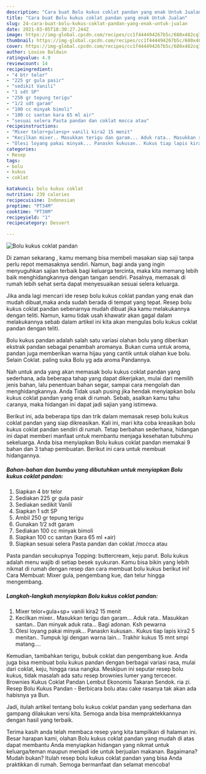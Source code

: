 ```yaml
---
description: "Cara buat Bolu kukus coklat pandan yang enak Untuk Jualan"
title: "Cara buat Bolu kukus coklat pandan yang enak Untuk Jualan"
slug: 24-cara-buat-bolu-kukus-coklat-pandan-yang-enak-untuk-jualan
date: 2021-03-05T18:30:27.244Z
image: https://img-global.cpcdn.com/recipes/cc1f444494267b5c/680x482cq70/bolu-kukus-coklat-pandan-foto-resep-utama.jpg
thumbnail: https://img-global.cpcdn.com/recipes/cc1f444494267b5c/680x482cq70/bolu-kukus-coklat-pandan-foto-resep-utama.jpg
cover: https://img-global.cpcdn.com/recipes/cc1f444494267b5c/680x482cq70/bolu-kukus-coklat-pandan-foto-resep-utama.jpg
author: Louise Baldwin
ratingvalue: 4.9
reviewcount: 14
recipeingredient:
- "4 btr telor"
- "225 gr gula pasir"
- "sedikit Vanili"
- "1 sdt SP"
- "250 gr tepung terigu"
- "1/2 sdt garam"
- "100 cc minyak bimoli"
- "100 cc santan kara 65 ml air"
- "sesuai selera Pasta pandan dan coklat mocca atau"
recipeinstructions:
- "Mixer telor+gula+sp+ vanili kira2 15 menit"
- "Kecilkan mixer.. Masukkan terigu dan garam... Aduk rata.. Masukkan santan.. Dan minyak aduk rata... Bagi adonan. Ksh pewarna"
- "Olesi loyang pakai minyak... Panaskn kukusan.. Kukus tiap lapis kira2 5 menitan.. Tumpuk lgi dengan warna lain... Trakhir kukus 15 mnt smpi matang...."
categories:
- Resep
tags:
- bolu
- kukus
- coklat

katakunci: bolu kukus coklat 
nutrition: 239 calories
recipecuisine: Indonesian
preptime: "PT34M"
cooktime: "PT30M"
recipeyield: "1"
recipecategory: Dessert

---
```



![Bolu kukus coklat pandan](https://img-global.cpcdn.com/recipes/cc1f444494267b5c/680x482cq70/bolu-kukus-coklat-pandan-foto-resep-utama.jpg)

Di zaman  sekarang , kamu memang bisa membeli masakan siap saji tanpa perlu repot memasaknya sendiri. Namun, bagi anda yang ingin menyuguhkan sajian terbaik bagi keluarga tercinta, maka kita memang lebih baik menghidangkannya dengan tangan sendiri. Pasalnya, memasak di rumah lebih sehat serta dapat menyesuaikan sesuai selera keluarga.

Jika anda lagi mencari ide resep bolu kukus coklat pandan yang enak dan mudah dibuat,maka anda sudah berada di tempat yang tepat. Resep bolu kukus coklat pandan  sebenarnya mudah dibuat jika kamu melakukannya dengan teliti. Namun, kamu tidak usah khawatir akan gagal dalam melakukannya 
sebab dalam artikel ini kita akan mengulas bolu kukus coklat pandan dengan teliti.  

Bolu kukus pandan adalah salah satu variasi olahan bolu yang diberikan ekstrak pandan sebagai penambah aromanya. Bukan cuma untuk aroma, pandan juga memberikan warna hijau yang cantik untuk olahan kue bolu. Selain Coklat. paling suka Bolu yg ada aroma Pandannya.

Nah untuk anda yang akan memasak bolu kukus coklat pandan yang sederhana, ada beberapa tahap yang dapat dikerjakan, mulai dari memilih jenis bahan, lalu penentuan bahan segar, sampai cara mengolah dan menghidangkannya. Anda Tidak usah pusing jika hendak menyiapkan bolu kukus coklat pandan yang enak di rumah. Sebab, asalkan kamu  tahu caranya, maka hidangan ini dapat jadi sajian yang istimewa.

Berikut ini, ada beberapa tips dan trik dalam memasak resep bolu kukus coklat pandan yang siap dikreasikan. Kali ini, mari kita coba kreasikan bolu kukus coklat pandan sendiri di rumah. Tetap berbahan sederhana, hidangan ini dapat memberi manfaat untuk membantu menjaga kesehatan tubuhmu sekeluarga. Anda bisa menyiapkan Bolu kukus coklat pandan memakai 9 bahan dan 3 tahap pembuatan. Berikut ini cara untuk membuat hidangannya.

<!--inarticleads1-->

##### Bahan-bahan dan bumbu yang dibutuhkan untuk menyiapkan Bolu kukus coklat pandan:

1. Siapkan 4 btr telor
1. Sediakan 225 gr gula pasir
1. Sediakan sedikit Vanili
1. Siapkan 1 sdt SP
1. Ambil 250 gr tepung terigu
1. Gunakan 1/2 sdt garam
1. Sediakan 100 cc minyak bimoli
1. Siapkan 100 cc santan (kara 65 ml +air)
1. Siapkan sesuai selera Pasta pandan dan coklat /mocca atau


Pasta pandan secukupnya Topping: buttercream, keju parut. Bolu kukus adalah menu wajib di setiap besek syukuran. Kamu bisa bikin yang lebih nikmat di rumah dengan resep dan cara membuat bolu kukus berikut ini! Cara Membuat: Mixer gula, pengembang kue, dan telur hingga mengembang. 

<!--inarticleads2-->

##### Langkah-langkah menyiapkan Bolu kukus coklat pandan:

1. Mixer telor+gula+sp+ vanili kira2 15 menit
1. Kecilkan mixer.. Masukkan terigu dan garam... Aduk rata.. Masukkan santan.. Dan minyak aduk rata... Bagi adonan. Ksh pewarna
1. Olesi loyang pakai minyak... Panaskn kukusan.. Kukus tiap lapis kira2 5 menitan.. Tumpuk lgi dengan warna lain... Trakhir kukus 15 mnt smpi matang....


Kemudian, tambahkan terigu, bubuk coklat dan pengembang kue. Anda juga bisa membuat bolu kukus pandan dengan berbagai variasi rasa, mulai dari coklat, keju, hingga rasa nangka. Meskipun ini seputar resep bolu kukus, tidak masalah ada satu resep brownies lumer yang tercecer. Brownies Kukus Coklat Pandan Lembut Ekonomis Takaran Sendok. ria zi. Resep Bolu Kukus Pandan - Berbicara bolu atau cake rasanya tak akan ada habisnya ya Bun. 

Jadi, itulah artikel tentang  bolu kukus coklat pandan  yang sederhana dan gampang dilakukan versi kita. Semoga anda bisa mempraktekkannya dengan hasil yang terbaik. 

Terima kasih anda telah membaca resep yang kita tampilkan di halaman ini. Besar harapan kami, olahan  Bolu kukus coklat pandan yang mudah di atas dapat membantu Anda menyiapkan hidangan yang nikmat untuk keluarga/teman maupun menjadi ide untuk berjualan makanan. Bagaimana? Mudah bukan? Itulah resep bolu kukus coklat pandan yang bisa Anda praktikkan di rumah. Semoga bermanfaat dan selamat mencoba!

